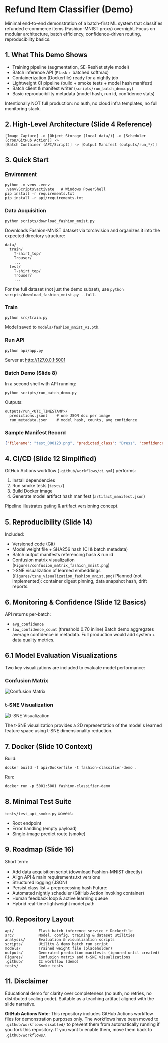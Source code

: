 # Refund Item Classifier (Demo)

Minimal end-to-end demonstration of a batch-first ML system that classifies refunded e‑commerce items (Fashion-MNIST proxy) overnight. Focus on modular architecture, batch efficiency, confidence-driven routing, reproducibility basics.

## 1. What This Demo Shows
- Training pipeline (augmentation, SE-ResNet style model)
- Batch inference API (`Flask` + batched softmax)
- Containerization (Dockerfile) ready for a nightly job
- Lightweight CI pipeline (build + smoke tests + model hash manifest)
- Batch client & manifest writer (`scripts/run_batch_demo.py`)
- Basic reproducibility metadata (model hash, run id, confidence stats)

Intentionally NOT full production: no auth, no cloud infra templates, no full monitoring stack.

## 2. High-Level Architecture (Slide 4 Reference)
```
[Image Capture] -> [Object Storage (local data/)] -> [Scheduler (cron/GitHub Action)] ->
[Batch Container (API/Script)] -> [Output Manifest (outputs/run_*/)]
```

## 3. Quick Start
### Environment
```
python -m venv .venv
.venv\Scripts\activate   # Windows PowerShell
pip install -r requirements.txt
pip install -r api/requirements.txt
```

### Data Acquisition
```
python scripts/download_fashion_mnist.py
```
Downloads Fashion-MNIST dataset via torchvision and organizes it into the expected directory structure:
```
data/
  train/
    T-shirt_top/
    Trouser/
    ...
  test/
    T-shirt_top/
    Trouser/
    ...
```

For the full dataset (not just the demo subset), use `python scripts/download_fashion_mnist.py --full`.

### Train
```
python src/train.py
```
Model saved to `models/fashion_mnist_v1.pth`.

### Run API
```
python api/app.py
```
Server at http://127.0.0.1:5001

### Batch Demo (Slide 8)
In a second shell with API running:
```
python scripts/run_batch_demo.py
```
Outputs:
```
outputs/run_<UTC_TIMESTAMP>/
  predictions.jsonl    # one JSON doc per image
  run_metadata.json    # model hash, counts, avg confidence
```

### Sample Manifest Record
```json
{"filename": "test_000123.png", "predicted_class": "Dress", "confidence": 0.9342}
```

## 4. CI/CD (Slide 12 Simplified)
GitHub Actions workflow (`.github/workflows/ci.yml`) performs:
1. Install dependencies
2. Run smoke tests (`tests/`)
3. Build Docker image
4. Generate model artifact hash manifest (`artifact_manifest.json`)

Pipeline illustrates gating & artifact versioning concept.

## 5. Reproducibility (Slide 14)
Included:
- Versioned code (Git)
- Model weight file + SHA256 hash (CI & batch metadata)
- Batch output manifests referencing hash & run id
- Confusion matrix visualization (`Figures/confusion_matrix_fashion_mnist.png`)
- t-SNE visualization of learned embeddings (`Figures/tsne_visualization_fashion_mnist.png`)
Planned (not implemented): container digest pinning, data snapshot hash, drift reports.

## 6. Monitoring & Confidence (Slide 12 Basics)
API returns per-batch:
- `avg_confidence`
- `low_confidence_count` (threshold 0.70 inline)
Batch demo aggregates average confidence in metadata. Full production would add system + data quality metrics.

## 6.1 Model Evaluation Visualizations
Two key visualizations are included to evaluate model performance:

### Confusion Matrix
![Confusion Matrix](Figures/confusion_matrix_fashion_mnist.png)

### t-SNE Visualization
![t-SNE Visualization](Figures/tsne_visualization_fashion_mnist.png)

The t-SNE visualization provides a 2D representation of the model's learned feature space using t-SNE dimensionality reduction.

## 7. Docker (Slide 10 Context)
Build:
```
docker build -f api/Dockerfile -t fashion-classifier-demo .
```
Run:
```
docker run -p 5001:5001 fashion-classifier-demo
```

## 8. Minimal Test Suite
`tests/test_api_smoke.py` covers:
- Root endpoint
- Error handling (empty payload)
- Single-image predict route (smoke)

## 9. Roadmap (Slide 16)
Short term:
- Add data acquisition script (download Fashion-MNIST directly)
- Align API & main requirements.txt versions
- Structured logging (JSON)
- Persist class list + preprocessing hash
Future:
- Automated nightly scheduler (GitHub Action invoking container)
- Human feedback loop & active learning queue
- Hybrid real-time lightweight model path

## 10. Repository Layout
```
api/           Flask batch inference service + Dockerfile
src/           Model, config, training & dataset utilities
analysis/      Evaluation & visualization scripts
scripts/       Utility & demo batch run script
models/        Trained weight file (placeholder)
outputs/       Generated prediction manifests (ignored until created)
Figures/       Confusion matrix and t-SNE visualizations
.github/       CI workflow (demo)
tests/         Smoke tests
```

## 11. Disclaimer
Educational demo for clarity over completeness (no auth, no retries, no distributed scaling code). Suitable as a teaching artifact aligned with the slide narrative.

**GitHub Actions Note**: This repository includes GitHub Actions workflow files for demonstration purposes only. The workflows have been moved to `.github/workflows-disabled/` to prevent them from automatically running if you fork this repository. If you want to enable them, move them back to `.github/workflows/`.
